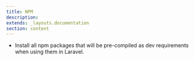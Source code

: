 ```yaml
---
title: NPM
description: 
extends: _layouts.documentation
section: content
---
```

- Install all npm packages that will be pre-compiled as dev requirements when using them in Laravel.
